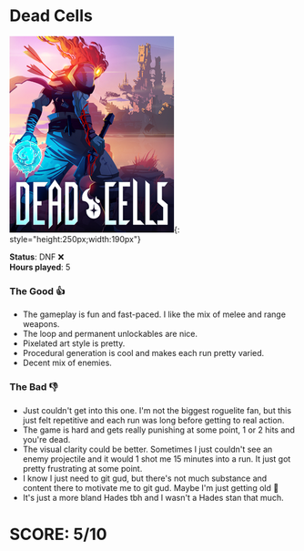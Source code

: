 # Dead Cells

![](DeadCells.jpg){: style="height:250px;width:190px"}

**Status**: DNF ❌<br>
**Hours played**: 5<br>

### The Good 👍
- The gameplay is fun and fast-paced. I like the mix of melee and range weapons.
- The loop and permanent unlockables are nice.
- Pixelated art style is pretty.
- Procedural generation is cool and makes each run pretty varied.
- Decent mix of enemies.

### The Bad 👎
- Just couldn't get into this one. I'm not the biggest roguelite fan, but this just felt repetitive and each run was long before getting to real action.
- The game is hard and gets really punishing at some point, 1 or 2 hits and you're dead.
- The visual clarity could be better. Sometimes I just couldn't see an enemy projectile and it would 1 shot me 15 minutes into a run. It just got pretty frustrating at some point.
- I know I just need to git gud, but there's not much substance and content there to motivate me to git gud. Maybe I'm just getting old :shrug:
- It's just a more bland Hades tbh and I wasn't a Hades stan that much.

# SCORE: 5/10